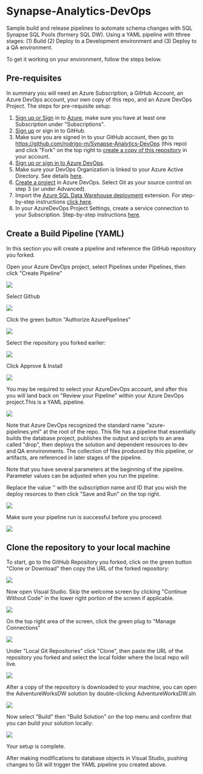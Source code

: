 # Synapse-Analytics-DevOps
Sample build and release pipelines to automate schema changes with SQL Synapse SQL Pools (formery SQL DW). Using a YAML pipeline with tthree stages: (1) Build (2) Deploy to a Development environment and (3) Deploy to a QA environment.

To get it working on your environment, follow the steps below.
## Pre-requisites

In summary you will need an Azure Subscription, a GitHub Account, an Azure DevOps account, your own copy of this repo, and an Azure DevOps Project. The steps for pre-requisite setup: 

1. [Sign up or Sign](https://docs.microsoft.com/en-us/learn/modules/create-an-azure-account/) in to [Azure](http://portal.azure.com), make sure you have at least one Subscription under "Subscriptions".  
2. [Sign up](https://help.github.com/en/github/getting-started-with-github/signing-up-for-a-new-github-account) or sign in to GitHub. 
3. Make sure you are signed in to your GitHub account, then go to https://github.com/rodrigo-m/Synapse-Analytics-DevOps (this repo) and click "Fork" on the top right to [create a copy of this repository](https://guides.github.com/activities/forking/) in your account.  
4. [Sign up or sign in to Azure DevOps](https://docs.microsoft.com/en-us/azure/devops/user-guide/sign-up-invite-teammates?view=azure-devops).
5. Make sure your DevOps Organization is linked to your Azure Active Directory. See details [here](https://docs.microsoft.com/en-us/azure/devops/organizations/accounts/connect-organization-to-azure-ad?view=azure-devops#connect-your-organization-to-azure-ad).
6. [Create a project](https://docs.microsoft.com/en-us/azure/devops/organizations/projects/create-project?view=azure-devops&tabs=preview-page) in Azure DevOps. Select Git as your source control on step 3 (or under Advanced). 
7. Import the [Azure SQL Data Warehouse deployment](https://marketplace.visualstudio.com/items?itemName=ms-sql-dw.SQLDWDeployment) extension. For step-by-step instructions [click here](./InstallDwDeploymentExtension.md). 
8. In your AzureDevOps Project Settings, create a service connection to your Subscription. Step-by-step instructions [here](./AddServiceConnection.md).

## Create a Build Pipeline (YAML)

In this section you will create a pipeline and reference the GitHub repository you forked.

Open your Azure DevOps project, select Pipelines under Pipelines, then click "Create Pipeline"

![](images/2020-03-31-13-19-05.png)

Select Github 

![](images/2020-03-31-13-20-18.png)

Click the green button "Authorize AzurePipelines"

![](images/2020-04-02-14-45-56.png)

Select the repository you forked earlier: 

![](images/2020-04-02-14-48-18.png)

Click Approve & Install

![](images/2020-04-02-14-49-25.png)

You may be required to select your AzureDevOps account, and after this you will land back on "Review your Pipeline" within your Azure DevOps project.This is a YAML pipeline. 

![](images/2020-04-02-14-51-58.png)

Note that Azure DevOps recognized the standard name "azure-pipelines.yml" at the root of the repo. This file has a pipeline that essentially builds the database project, publishes the output and scripts to an area called "drop", then deploys the solution and dependent resources to dev and QA ennvironments. The collection of files produced by this pipeline, or artifacts, are referenced in later stages of the pipeline.  

Note that you have several parameters at the beginning of the pipeline. Parameter values can be adjusted when you run the pipeline.

Replace the value '<Your Subscription Name and ID>' with the subscription name and ID that you wish the deploy resorces to then click "Save and Run" on the top right.

![](images/2020-06-18-16-43-03.png)



Make sure your pipeline run is successful before you proceed: 

![](images/2020-04-02-15-07-09.png)

## Clone the repository to your local machine

To start, go to the GitHub Repository you forked, click on the green button "Clone or Download" then copy the URL of the forked repository:

![](images/2020-04-02-15-39-22.png)

Now open Visual Studio. Skip the welcome screen by clicking "Continue Without Code" in the lower right portion of the screen if applicable. 

![](images/2020-04-02-15-29-32.png)

On the top right area of the screen, click the green plug to "Manage Connections"

![](images/2020-04-02-15-32-51.png)

Under "Local Git Repositories" click "Clone", then paste the URL of the repository you forked and select the local folder where the local repo will live. 

![](images/2020-04-02-15-36-14.png)

After a copy of the repository is downloaded to your machine, you can open the AdventureWorksDW solution by double-clicking AdventureWorksDW.sln

![](images/2020-04-02-15-46-57.png)

Now select "Build" then "Build Solution" on the top menu and confirm that you can build your solution locally:

![](images/2020-04-02-15-51-24.png)

Your setup is complete.

After making modifications to database objects in Visual Studio, pushing changes to Git will trigger the YAML pipeline you created above.

